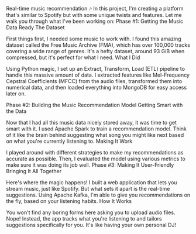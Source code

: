 Real-time music recommendation
🎶 In this project, I'm creating a platform that's similar to Spotify but with some unique twists and features. Let me walk you through what I've been working on:
Phase #1: Getting the Music Data Ready 
The Dataset

First things first, I needed some music to work with. I found this amazing dataset called the Free Music Archive (FMA), which has over 100,000 tracks covering a wide range of genres. It's a hefty dataset, around 93 GiB when compressed, but it's perfect for what I need.
What I Did

Using Python magic, I set up an Extract, Transform, Load (ETL) pipeline to handle this massive amount of data. I extracted features like Mel-Frequency Cepstral Coefficients (MFCC) from the audio files, transformed them into numerical data, and then loaded everything into MongoDB for easy access later on.

Phase #2: Building the Music Recommendation Model 
Getting Smart with the Data

Now that I had all this music data nicely stored away, it was time to get smart with it. I used Apache Spark to train a recommendation model. Think of it like the brain behind suggesting what song you might like next based on what you're currently listening to.
Making It Work

I played around with different strategies to make my recommendations as accurate as possible. Then, I evaluated the model using various metrics to make sure it was doing its job well.
Phase #3: Making It User-Friendly
Bringing It All Together

Here's where the magic happens! I built a web application that lets you stream music, just like Spotify. But what sets it apart is the real-time suggestions. Using Apache Kafka, I'm able to give you recommendations on the fly, based on your listening habits. 
How It Works

You won't find any boring forms here asking you to upload audio files. Nope! Instead, the app tracks what you're listening to and tailors suggestions specifically for you. It's like having your own personal DJ!

